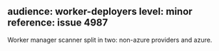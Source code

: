 audience: worker-deployers
level: minor
reference: issue 4987
---

Worker manager scanner split in two: non-azure providers and azure.
